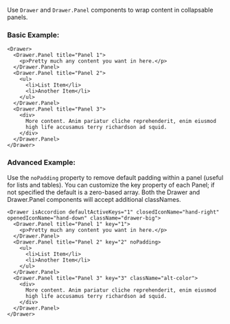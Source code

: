 Use ``Drawer`` and ``Drawer.Panel`` components to wrap content in collapsable panels.

### Basic Example:
```
<Drawer>
  <Drawer.Panel title="Panel 1">
    <p>Pretty much any content you want in here.</p>
  </Drawer.Panel>
  <Drawer.Panel title="Panel 2">
    <ul>
      <li>List Item</li>
      <li>Another Item</li>
    </ul>
  </Drawer.Panel>
  <Drawer.Panel title="Panel 3">
    <div>
      More content. Anim pariatur cliche reprehenderit, enim eiusmod
      high life accusamus terry richardson ad squid.
    </div>
  </Drawer.Panel>
</Drawer>
```

### Advanced Example:

Use the ``noPadding`` property to remove default padding within a panel (useful for lists and tables).
You can customize the key property of each Panel; if not specified the default is a zero-based array.
Both the Drawer and Drawer.Panel components will accept additional classNames.

```
<Drawer isAccordion defaultActiveKeys="1" closedIconName="hand-right" openedIconName="hand-down" className="drawer-big">
  <Drawer.Panel title="Panel 1" key="1">
    <p>Pretty much any content you want in here.</p>
  </Drawer.Panel>
  <Drawer.Panel title="Panel 2" key="2" noPadding>
    <ul>
      <li>List Item</li>
      <li>Another Item</li>
    </ul>
  </Drawer.Panel>
  <Drawer.Panel title="Panel 3" key="3" className="alt-color">
    <div>
      More content. Anim pariatur cliche reprehenderit, enim eiusmod
      high life accusamus terry richardson ad squid.
    </div>
  </Drawer.Panel>
</Drawer>
```
